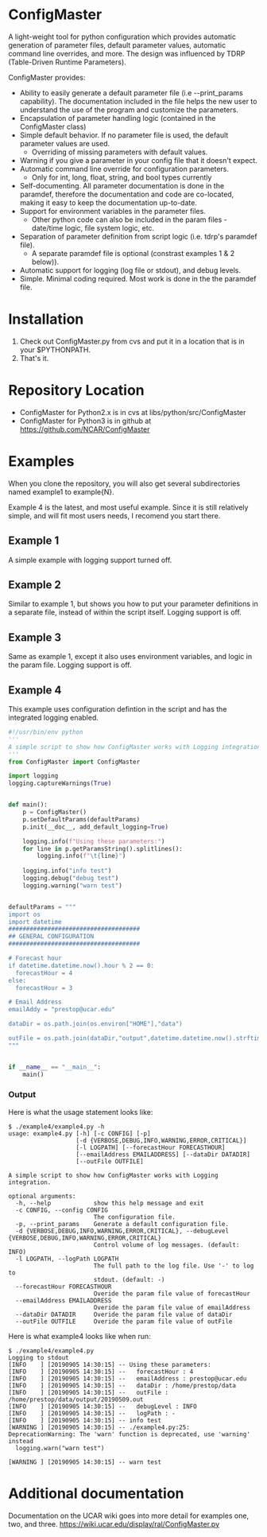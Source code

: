 # ConfigMaster
A light-weight tool for python configuration which provides automatic generation of parameter files, default parameter values, automatic command line overrides, and more. The design was influenced by TDRP (Table-Driven Runtime Parameters).


ConfigMaster provides:

* Ability to easily generate a default parameter file (i.e --print_params capability).  The documentation included in the file helps the new user to understand the use of the program and customize the parameters.
* Encapsulation of parameter handling logic  (contained in the ConfigMaster class)
* Simple default behavior. If no parameter file is used, the default parameter values are used.
  * Overriding of missing parameters with default values.
* Warning if you give a parameter in your config file that it doesn't expect.
* Automatic command line override for configuration parameters.
  * Only for int, long, float, string, and bool types currently
* Self-documenting. All parameter documentation is done in the paramdef, therefore the documentation and code are co-located, making it easy to keep the documentation up-to-date.
* Support for environment variables in the parameter files.
  * Other python code can also be included in the param files - date/time logic, file system logic, etc.
* Separation of parameter definition from script logic (i.e. tdrp's paramdef file).
  * A separate paramdef file is optional (constrast examples 1 & 2 below)).
* Automatic support for logging (log file or stdout), and debug levels.
* Simple.  Minimal coding required. Most work is done in the the paramdef file.


# Installation

1. Check out ConfigMaster.py from cvs and put it in a location that is in your $PYTHONPATH.
1. That's it.

# Repository Location

* ConfigMaster for Python2.x is in cvs at libs/python/src/ConfigMaster
* ConfigMaster for Python3 is in github at https://github.com/NCAR/ConfigMaster

# Examples

When you clone the repository, you will also get several subdirectories named example1 to example{N}.  

Example 4 is the latest, and most useful example.  Since it is still relatively simple, and will fit most users needs, I recomend you start there.

## Example 1
A simple example with logging support turned off.

## Example 2
Similar to example 1, but shows you how to put your parameter definitions in a separate file, instead of within the script itself.  Logging support is off.

## Example 3
Same as example 1, except it also uses environment variables, and logic in the param file.  Logging support is off.

## Example 4
This example uses configuration defintion in the script and has the integrated logging enabled.
```python
#!/usr/bin/env python
'''
A simple script to show how ConfigMaster works with Logging integration.
'''
from ConfigMaster import ConfigMaster

import logging
logging.captureWarnings(True)


def main():
    p = ConfigMaster()
    p.setDefaultParams(defaultParams)
    p.init(__doc__, add_default_logging=True)

    logging.info(f"Using these parameters:")
    for line in p.getParamsString().splitlines():
        logging.info(f"\t{line}")
    
    logging.info("info test")
    logging.debug("debug test")
    logging.warning("warn test")


defaultParams = """
import os
import datetime
#####################################
## GENERAL CONFIGURATION
#####################################

# Forecast hour
if datetime.datetime.now().hour % 2 == 0:
  forecastHour = 4
else:
  forecastHour = 3

# Email Address
emailAddy = "prestop@ucar.edu"

dataDir = os.path.join(os.environ["HOME"],"data")

outFile = os.path.join(dataDir,"output",datetime.datetime.now().strftime("%Y%m%d") + ".out")
"""


if __name__ == "__main__":
    main()
```

### Output
Here is what the usage statement looks like:
```
$ ./example4/example4.py -h
usage: example4.py [-h] [-c CONFIG] [-p]
                   [-d {VERBOSE,DEBUG,INFO,WARNING,ERROR,CRITICAL}]
                   [-l LOGPATH] [--forecastHour FORECASTHOUR]
                   [--emailAddress EMAILADDRESS] [--dataDir DATADIR]
                   [--outFile OUTFILE]

A simple script to show how ConfigMaster works with Logging integration.

optional arguments:
  -h, --help            show this help message and exit
  -c CONFIG, --config CONFIG
                        The configuration file.
  -p, --print_params    Generate a default configuration file.
  -d {VERBOSE,DEBUG,INFO,WARNING,ERROR,CRITICAL}, --debugLevel {VERBOSE,DEBUG,INFO,WARNING,ERROR,CRITICAL}
                        Control volume of log messages. (default: INFO)
  -l LOGPATH, --logPath LOGPATH
                        The full path to the log file. Use '-' to log to
                        stdout. (default: -)
  --forecastHour FORECASTHOUR
                        Overide the param file value of forecastHour
  --emailAddress EMAILADDRESS
                        Overide the param file value of emailAddress
  --dataDir DATADIR     Overide the param file value of dataDir
  --outFile OUTFILE     Overide the param file value of outFile
```

Here is what example4 looks like when run:
```
$ ./example4/example4.py
Logging to stdout
[INFO    ] [20190905 14:30:15] -- Using these parameters:
[INFO    ] [20190905 14:30:15] -- 	forecastHour : 4
[INFO    ] [20190905 14:30:15] -- 	emailAddress : prestop@ucar.edu
[INFO    ] [20190905 14:30:15] -- 	dataDir : /home/prestop/data
[INFO    ] [20190905 14:30:15] -- 	outFile : /home/prestop/data/output/20190509.out
[INFO    ] [20190905 14:30:15] -- 	debugLevel : INFO
[INFO    ] [20190905 14:30:15] -- 	logPath : -
[INFO    ] [20190905 14:30:15] -- info test
[WARNING ] [20190905 14:30:15] -- ./example4.py:25: DeprecationWarning: The 'warn' function is deprecated, use 'warning' instead
  logging.warn("warn test")

[WARNING ] [20190905 14:30:15] -- warn test
```

# Additional documentation
Documentation on the UCAR wiki goes into more detail for examples one, two, and three.
https://wiki.ucar.edu/display/ral/ConfigMaster.py
